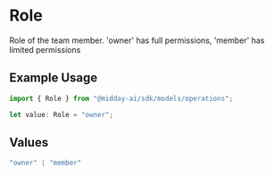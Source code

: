 # Role

Role of the team member. 'owner' has full permissions, 'member' has limited permissions

## Example Usage

```typescript
import { Role } from "@midday-ai/sdk/models/operations";

let value: Role = "owner";
```

## Values

```typescript
"owner" | "member"
```